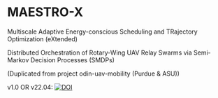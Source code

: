 # MAESTRO-X
Multiscale Adaptive Energy-conscious Scheduling and TRajectory Optimization (eXtended)

Distributed Orchestration of Rotary-Wing UAV Relay Swarms via Semi-Markov Decision Processes (SMDPs)

(Duplicated from project odin-uav-mobility (Purdue & ASU))

v1.0 OR v22.04: [![DOI](https://zenodo.org/badge/480597753.svg)](https://zenodo.org/badge/latestdoi/480597753)
